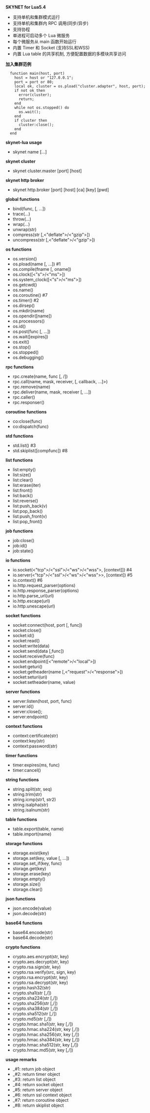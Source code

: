  **SKYNET for Lua5.4**
- 支持单机和集群模式运行
- 支持单机和集群内 RPC 调用(同步/异步)
- 支持协程
- 单进程可启动多个 Lua 微服务
- 每个微服务从 main 函数开始运行
- 内置 Timer 和 Socket (支持SSL和WSS)
- 内置 Lua table 的共享机制, 方便配置数据的多模块共享访问

 **加入集群范例**
```  
  function main(host, port)
    host = host or "127.0.0.1";
    port = port or 80;
    local ok, cluster = os.pload("cluster.adapter", host, port);
    if not ok then  
      error(cluster);
	  return;
    end
    while not os.stopped() do
	  os.wait();
	end
    if cluster then
      cluster:close();
    end
  end
```

 **skynet-lua usage**
-   skynet name [...]

 **skynet cluster**
-   skynet cluster.master [port] [host]

 **skynet http broker**
-   skynet http.broker [port] [host] [ca] [key] [pwd] 

 **global functions**
-   bind(func, [, ...])
-   trace(...)
-   throw(...)
-   wrap(...)
-   unwrap(str)
-   compress(str [,<"deflate">/<"gzip">])
-   uncompress(str [,<"deflate">/<"gzip">])

 **os functions** 
-   os.version()
-   os.pload(name [, ...]) #1
-   os.compile(fname [, oname])
-   os.clock([<"s">/<"ms">])
-   os.system_clock([<"s">/<"ms">])
-   os.getcwd()
-   os.name()
-   os.coroutine() #7
-   os.timer() #2
-   os.dirsep()
-   os.mkdir(name)
-   os.opendir([name])
-   os.processors()
-   os.id()
-   os.post(func [, ...])
-   os.wait([expires])
-   os.exit()
-   os.stop()
-   os.stopped()
-   os.debugging()

 **rpc functions** 
-   rpc.create(name, func [, <true>/<false>])
-   rpc.call(name, mask, receiver, [, callback, ...]>)
-   rpc.remove(name)
-   rpc.deliver(name, mask, receiver [, ...])
-   rpc.caller()
-   rpc.responser()
 
 **coroutine functions**
-   co:close(func)
-   co:dispatch(func)

 **std functions**
-   std.list() #3
-   std.skiplist([compfunc]) #8

 **list functions**
-   list:empty()
-   list:size()
-   list:clear()
-   list:erase(iter)
-   list:front()
-   list:back()
-   list:reverse()
-   list:push_back(v)
-   list:pop_back()
-   list:push_front(v)
-   list:pop_front()

 **job functions**
-   job:close()
-   job:id()
-   job:state()

 **io functions** 
-   io.socket(<"tcp">/<"ssl">/<"ws">/<"wss">, [context]]) #4
-   io.server(<"tcp">/<"ssl">/<"ws">/<"wss">>, [context]) #5
-   io.context() #6
-   io.http.request_parser(options)
-   io.http.response_parser(options)
-   io.http.parse_url(url)
-   io.http.escape(url)
-   io.http.unescape(url)

 **socket functions**
-   socket:connect(host, port [, func])
-   socket:close()
-   socket:id()
-   socket:read()
-   socket:write(data)
-   socket:send(data [,func])
-   socket:receive(func)
-   socket:endpoint([<"remote">/<"local">])
-   socket:geturi()
-   socket:getheader(name [,<"request">/<"response">])
-   socket:seturi(uri)
-   socket:setheader(name, value)

 **server functions**
-   server:listen(host, port, func)
-   server:id()
-   server:close();
-   server:endpoint()

 **context functions**
-   context:certificate(str)
-   context:key(str)
-   context:password(str)
 
 **timer functions**
-   timer:expires(ms, func)
-   timer:cancel()

 **string functions**
-   string.split(str, seq)
-   string.trim(str)
-   string.icmp(str1, str2)
-   string.isalpha(str)
-   string.isalnum(str)

 **table functions**
-   table.export(table, name)
-   table.import(name)

 **storage functions**
-   storage.exist(key)
-   storage.set(key, value [, ...])
-   storage.set_if(key, func)
-   storage.get(key)
-   storage.erase(key)
-   storage.empty()
-   storage.size()
-   storage.clear()

 **json functions** 
-   json.encode(value)
-   json.decode(str)

 **base64 functions** 
-   base64.encode(str)
-   base64.decode(str)

 **crypto functions** 
-   crypto.aes.encrypt(str, key)
-   crypto.aes.decrypt(str, key)
-   crypto.rsa.sign(str, key)
-   crypto.rsa.verify(src, sign, key)
-   crypto.rsa.encrypt(str, key)
-   crypto.rsa.decrypt(str, key)
-   crypto.hash32(str)
-   crypto.sha1(str [,<false>/<true>])
-   crypto.sha224(str [,<false>/<true>])
-   crypto.sha256(str [,<false>/<true>])
-   crypto.sha384(str [,<false>/<true>])
-   crypto.sha512(str [,<false>/<true>])
-   crypto.md5(str [,<false>/<true>])
-   crypto.hmac.sha1(str, key [,<false>/<true>])
-   crypto.hmac.sha224(str, key [,<false>/<true>])
-   crypto.hmac.sha256(str, key [,<false>/<true>])
-   crypto.hmac.sha384(str, key [,<false>/<true>])
-   crypto.hmac.sha512(str, key [,<false>/<true>])
-   crypto.hmac.md5(str, key [,<false>/<true>])

 **usage remarks**
-  _#1: return job object
-  _#2: return timer object
-  _#3: return list object
-  _#4: return socket object
-  _#5: return server object
-  _#6: return ssl context object
-  _#7: return coroutine object
-  _#8: return skiplist object
